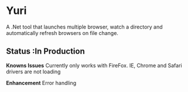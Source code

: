 Yuri
====

A .Net tool that launches multiple browser, watch a directory  and automatically refresh browsers on file change.

Status :In Production
----------------------

**Knowns Issues**
Currently only works with FireFox. IE, Chrome and Safari drivers are not loading

**Enhancement**
Error handling
